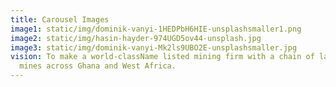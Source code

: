 ```yaml
---
title: Carousel Images
image1: static/img/dominik-vanyi-1HEDPbH6HIE-unsplashsmaller1.png
image2: static/img/hasin-hayder-974UGD5ov44-unsplash.jpg
image3: static/img/dominik-vanyi-Mk2ls9UBO2E-unsplashsmaller.jpg
vision: To make a world-className listed mining firm with a chain of large-scale
  mines across Ghana and West Africa.
---
```

